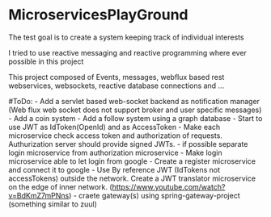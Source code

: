 # MicroservicesPlayGround
The test goal is to create a system keeping track of individual interests

I tried to use reactive messaging and reactive programming where ever possible in this project

This project composed of Events, messages, webflux based rest webservices, websockets, reactive database connections and ...


#ToDo:
    - Add a servlet based web-socket backend as notification manager
    (Web flux web socket does not support broker and user specific messages)
    - Add a coin system
    - Add a follow system using a graph database
    - Start to use JWT as IdToken(OpenId) and as AccessToken
    - Make each microservice check access token and authorization of requests.
    Authurization server should provide signed JWTs.
    - if possible separate login microservice from authorization microservice
    - Make login microservice able to let login from google
    - Create a register microservice and connect it to google
    - Use By reference JWT (IdTokens not accessTokens) outside the network. Create a JWT translator microservice on the edge of inner network.
    (https://www.youtube.com/watch?v=BdKmZ7mPNns)
    - craete gateway(s) using spring-gateway-project (something similar to zuul)
